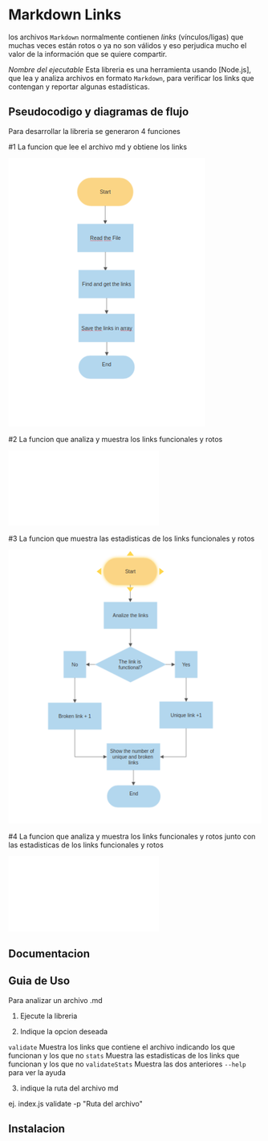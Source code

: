 # Markdown Links

los archivos `Markdown` normalmente contienen _links_ (vínculos/ligas) que
muchas veces están rotos o ya no son válidos y eso perjudica mucho el valor de
la información que se quiere compartir.

_Nombre del ejecutable_ Esta libreria es una herramienta usando [Node.js], que lea y analiza archivos
en formato `Markdown`, para verificar los links que contengan y reportar algunas estadísticas.

## Pseudocodigo y diagramas de flujo

Para desarrollar la libreria se generaron 4 funciones

#1 La funcion que lee el archivo md y obtiene los links

![getLinks](/utils/getLinks.png)

#2 La funcion que analiza y muestra los links funcionales y rotos

![validateLinks](/utils/validate.js)

#3 La funcion que muestra las estadisticas de los links funcionales y rotos

![statsLinks](/utils/Statslinks.png)

#4 La funcion que analiza y muestra los links funcionales y rotos junto con las estadisticas de los links funcionales y rotos

![validateAndStats](/utils/validateandStats.js)

## Documentacion

## Guia de Uso

Para analizar un archivo .md

1. Ejecute la libreria

2. Indique la opcion deseada

`validate` Muestra los links que contiene el archivo indicando los que funcionan y los que no
`stats` Muestra las estadisticas de los links que funcionan y los que no
`validateStats` Muestra las dos anteriores
`--help` para ver la ayuda

3. indique la ruta del archivo md

ej. index.js validate -p "Ruta del archivo"

## Instalacion
